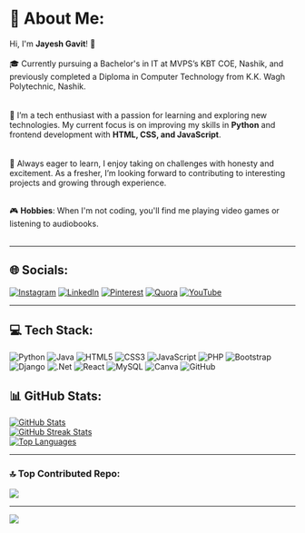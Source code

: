 
# 💫 About Me:
Hi, I'm **Jayesh Gavit**! 👋<br>  
🎓 Currently pursuing a Bachelor's in IT at MVPS’s KBT COE, Nashik, and previously completed a Diploma in Computer Technology from K.K. Wagh Polytechnic, Nashik.<br><br>  
🚀 I’m a tech enthusiast with a passion for learning and exploring new technologies. My current focus is on improving my skills in **Python** and frontend development with **HTML, CSS, and JavaScript**.<br><br>  
🌱 Always eager to learn, I enjoy taking on challenges with honesty and excitement. As a fresher, I’m looking forward to contributing to interesting projects and growing through experience.<br><br>  

🎮 **Hobbies**: When I'm not coding, you'll find me playing video games or listening to audiobooks.<br><br>

---

## 🌐 Socials:
[![Instagram](https://img.shields.io/badge/Instagram-%23E4405F.svg?logo=Instagram&logoColor=white)](https://instagram.com/jayesh_gavit_47) 
[![LinkedIn](https://img.shields.io/badge/LinkedIn-%230077B5.svg?logo=linkedin&logoColor=white)](https://linkedin.com/in/jayesh-gavit-47ni) 
[![Pinterest](https://img.shields.io/badge/Pinterest-%23E60023.svg?logo=Pinterest&logoColor=white)](https://pinterest.com/eBJZ9IInS) 
[![Quora](https://img.shields.io/badge/Quora-%23B92B27.svg?logo=Quora&logoColor=white)](https://quora.com/profile/Jayesh-758) 
[![YouTube](https://img.shields.io/badge/YouTube-%23FF0000.svg?logo=YouTube&logoColor=white)](https://youtube.com/@itsmejayesh-mh15)

---

## 💻 Tech Stack:
![Python](https://img.shields.io/badge/python-3670A0?style=for-the-badge&logo=python&logoColor=ffdd54) 
![Java](https://img.shields.io/badge/java-%23ED8B00.svg?style=for-the-badge&logo=openjdk&logoColor=white) 
![HTML5](https://img.shields.io/badge/html5-%23E34F26.svg?style=for-the-badge&logo=html5&logoColor=white) 
![CSS3](https://img.shields.io/badge/css3-%231572B6.svg?style=for-the-badge&logo=css3&logoColor=white) 
![JavaScript](https://img.shields.io/badge/javascript-%23323330.svg?style=for-the-badge&logo=javascript&logoColor=%23F7DF1E) 
![PHP](https://img.shields.io/badge/php-%23777BB4.svg?style=for-the-badge&logo=php&logoColor=white) 
![Bootstrap](https://img.shields.io/badge/bootstrap-%238511FA.svg?style=for-the-badge&logo=bootstrap&logoColor=white) 
![Django](https://img.shields.io/badge/django-%23092E20.svg?style=for-the-badge&logo=django&logoColor=white) 
![.Net](https://img.shields.io/badge/.NET-5C2D91?style=for-the-badge&logo=.net&logoColor=white) 
![React](https://img.shields.io/badge/react-%2320232a.svg?style=for-the-badge&logo=react&logoColor=%2361DAFB) 
![MySQL](https://img.shields.io/badge/mysql-4479A1.svg?style=for-the-badge&logo=mysql&logoColor=white) 
![Canva](https://img.shields.io/badge/Canva-%2300C4CC.svg?style=for-the-badge&logo=Canva&logoColor=white) 
![GitHub](https://img.shields.io/badge/github-%23121011.svg?style=for-the-badge&logo=github&logoColor=white)

## 📊 GitHub Stats:
[![GitHub Stats](https://github-readme-stats.vercel.app/api?username=Jayeshgavit&theme=radical&hide_border=true&include_all_commits=true&count_private=true&token=YOUR_GITHUB_TOKEN)](https://github.com/Jayeshgavit)  <br/>
[![GitHub Streak Stats](https://github-readme-streak-stats.herokuapp.com/?user=Jayeshgavit&theme=radical&hide_border=true&token=YOUR_GITHUB_TOKEN)](https://github.com/Jayeshgavit)  <br/>
[![Top Languages](https://github-readme-stats.vercel.app/api/top-langs/?username=Jayeshgavit&theme=radical&hide_border=true&include_all_commits=true&count_private=true&layout=compact&token=YOUR_GITHUB_TOKEN)](https://github.com/Jayeshgavit)

---


### 🔝 Top Contributed Repo:
![](https://github-contributor-stats.vercel.app/api?username=Jayeshgavit&limit=5&theme=radical&combine_all_yearly_contributions=true)

---

[![](https://visitcount.itsvg.in/api?id=Jayeshgavit&icon=0&color=0)](https://visitcount.itsvg.in)

